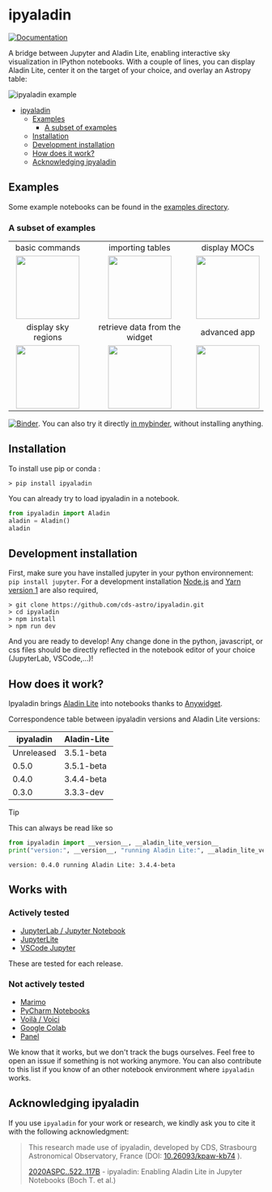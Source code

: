 # ipyaladin

[![Documentation](https://img.shields.io/badge/Documentation-gray?style=flat&link=https://cds-astro.github.io/ipyaladin/)](https://cds-astro.github.io/ipyaladin/)

A bridge between Jupyter and Aladin Lite, enabling interactive sky visualization in IPython notebooks.
With a couple of lines, you can display Aladin Lite, center it on the target of your choice, and overlay an Astropy table:

![ipyaladin example](assets/ipyaladin-screencast.gif)

- [ipyaladin](#ipyaladin)
  - [Examples](#examples)
    - [A subset of examples](#a-subset-of-examples)
  - [Installation](#installation)
  - [Development installation](#development-installation)
  - [How does it work?](#how-does-it-work)
  - [Acknowledging ipyaladin](#acknowledging-ipyaladin)

## Examples

Some example notebooks can be found in the [examples directory](examples).

### A subset of examples

<!-- Examples -->
<table><tbody>
<tr>
  <td align="center">basic commands</td>
  <td align="center">importing tables</td>
  <td align="center">display MOCs</td></tr><tr>
    <td align="center"><a href="https://cds-astro.github.io/ipyaladin/_collections/notebooks/02_Base_Commands.html">
      <img height="125" src="https://cds-astro.github.io/ipyaladin/_static/notebooks_thumbnails/02.png"></img></a></td>
    <td align="center"><a href="https://cds-astro.github.io/ipyaladin/_collections/notebooks/04_Importing_Tables.html">
      <img height="125" src="https://cds-astro.github.io/ipyaladin/_static/notebooks_thumbnails/04.png"></img></a></td>
    <td align="center"><a href="https://cds-astro.github.io/ipyaladin/_collections/notebooks/05_Display_a_MOC.html">
      <img height="125" src="https://cds-astro.github.io/ipyaladin/_static/notebooks_thumbnails/05.png"></img></a></td></tr><tr>
  <td align="center">display sky regions</td>
  <td align="center">retrieve data from the widget</td>
  <td align="center">advanced app</td></tr><tr>
    <td align="center"><a href="https://cds-astro.github.io/ipyaladin/_collections/notebooks/09_Displaying_Shapes.html">
      <img height="125" src="https://cds-astro.github.io/ipyaladin/_static/notebooks_thumbnails/09.png"></img></a></td>
    <td align="center"><a href="https://cds-astro.github.io/ipyaladin/_collections/notebooks/11_Extracting_information_from_the_view.html">
      <img height="125" src="https://cds-astro.github.io/ipyaladin/_static/notebooks_thumbnails/11.png"></img></a></td>
    <td align="center"><a href="https://cds-astro.github.io/ipyaladin/_collections/notebooks/10_Advanced-GUI.html">
      <img height="125" src="https://cds-astro.github.io/ipyaladin/_static/notebooks_thumbnails/10.png"></img></a></td></tr>
</tbody></table>
<!-- Examples -->

[![Binder](https://mybinder.org/badge_logo.svg)](https://mybinder.org/v2/gh/cds-astro/ipyaladin/master). You can also try it directly [in mybinder](https://mybinder.org/v2/gh/cds-astro/ipyaladin/master), without installing anything.

## Installation

To install use pip or conda :

```shell
> pip install ipyaladin
```

You can already try to load ipyaladin in a notebook.

```python
from ipyaladin import Aladin
aladin = Aladin()
aladin
```

## Development installation

First, make sure you have installed jupyter in your python environnement: `pip install jupyter`.
For a development installation [Node.js](https://nodejs.org) and [Yarn version 1](https://classic.yarnpkg.com/) are also required,

```shell
> git clone https://github.com/cds-astro/ipyaladin.git
> cd ipyaladin
> npm install
> npm run dev
```

And you are ready to develop! Any change done in the python, javascript, or css files should
be directly reflected in the notebook editor of your choice (JupyterLab, VSCode,...)!

## How does it work?

Ipyaladin brings [Aladin Lite](https://github.com/cds-astro/aladin-lite) into notebooks thanks to
[Anywidget](https://anywidget.dev/).

Correspondence table between ipyaladin versions and Aladin Lite versions:

| ipyaladin  | Aladin-Lite |
| ---------- | ----------- |
| Unreleased | 3.5.1-beta  |
| 0.5.0      | 3.5.1-beta  |
| 0.4.0      | 3.4.4-beta  |
| 0.3.0      | 3.3.3-dev   |

> [!TIP]
> This can always be read like so
>
> ```python
> from ipyaladin import __version__, __aladin_lite_version__
> print("version:", __version__, "running Aladin Lite:", __aladin_lite_version__)
> ```
>
> ```
> version: 0.4.0 running Aladin Lite: 3.4.4-beta
> ```

## Works with

### Actively tested

- [JupyterLab / Jupyter Notebook](https://jupyter.org/)
- [JupyterLite](https://jupyterlite.readthedocs.io/en/stable/)
- [VSCode Jupyter](https://github.com/microsoft/vscode-jupyter)

These are tested for each release.

### Not actively tested

- [Marimo](https://marimo.io/)
- [PyCharm Notebooks](https://www.jetbrains.com/help/pycharm/jupyter-notebook-support.html)
- [Voilà / Voici](https://github.com/voila-dashboards)
- [Google Colab](https://colab.research.google.com/)
- [Panel](https://panel.holoviz.org/)

We know that it works, but we don't track the bugs ourselves. Feel free to open an issue if something is not working anymore. You can also contribute to this list if you know of an other notebook environment where `ipyaladin` works.

## Acknowledging ipyaladin

If you use `ipyaladin` for your work or research, we kindly ask you to cite it with the following acknowledgment:

> This research made use of ipyaladin, developed by CDS, Strasbourg Astronomical Observatory, France (DOI: [10.26093/kpaw-kb74](https://doi.org/10.26093/kpaw-kb74) ).
>
> [2020ASPC..522..117B](https://ui.adsabs.harvard.edu/abs/2020ASPC..522..117B) - ipyaladin: Enabling Aladin Lite in Jupyter Notebooks (Boch T. et al.)
